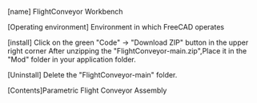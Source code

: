 [name] FlightConveyor Workbench

[Operating environment] Environment in which FreeCAD operates

[install] Click on the green "Code" → "Download ZIP" button in the upper right corner
After unzipping  the "FlightConveyor-main.zip",Place it in the "Mod" folder in your application folder.

[Uninstall] Delete the "FlightConveyor-main" folder.

[Contents]Parametric Flight Conveyor Assembly
